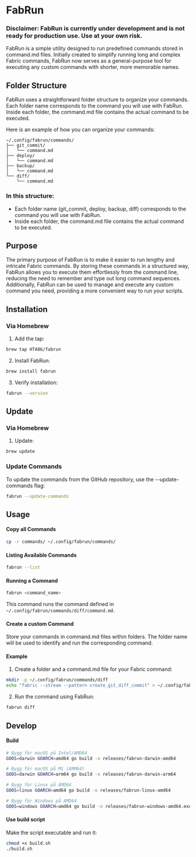 # FabRun

### **Disclaimer:** FabRun is currently under development and is not ready for production use. Use at your own risk.

FabRun is a simple utility designed to run predefined commands stored in command.md files. Initially created to simplify running long and complex Fabric commands, FabRun now serves as a general-purpose tool for executing any custom commands with shorter, more memorable names.

## Folder Structure

FabRun uses a straightforward folder structure to organize your commands. Each folder name corresponds to the command you will use with FabRun. Inside each folder, the command.md file contains the actual command to be executed.

Here is an example of how you can organize your commands:
```
~/.config/fabrun/commands/
├── git_commit/
│   └── command.md
├── deploy/
│   └── command.md
├── backup/
│   └── command.md
└── diff/
    └── command.md
```

### In this structure:
* Each folder name (git_commit, deploy, backup, diff) corresponds to the command you will use with FabRun.
* Inside each folder, the command.md file contains the actual command to be executed.


## Purpose

The primary purpose of FabRun is to make it easier to run lengthy and intricate Fabric commands. By storing these commands in a structured way, FabRun allows you to execute them effortlessly from the command line, reducing the need to remember and type out long command sequences. Additionally, FabRun can be used to manage and execute any custom command you need, providing a more convenient way to run your scripts.

## Installation

### Via Homebrew

1. Add the tap:
```sh
brew tap HTA86/fabrun
```

2. Install FabRun:
```sh
brew install fabrun
```

3. Verify installation:
```sh
fabrun --version
```

## Update

### Via Homebrew

1. Update:
```sh
brew update
```

### Update Commands
To update the commands from the GitHub repository, use the --update-commands flag:
```sh
fabrun --update-commands
```




## Usage

#### Copy all Commands
```sh
cp -r commands/ ~/.config/fabrun/commands/
```

#### Listing Available Commands
```sh
fabrun --list
```

#### Running a Command
```sh
fabrun <command_name>
```

This command runs the command defined in `~/.config/fabrun/commands/diff/command.md`.


#### Create a custom Command

Store your commands in command.md files within folders. The folder name will be used to identify and run the corresponding command.

#### Example

1.	Create a folder and a command.md file for your Fabric command:

```sh
mkdir -p ~/.config/fabrun/commands/diff
echo "fabric --stream --pattern create_git_diff_commit" > ~/.config/fabrun/commands/diff/command.md
```

2.	Run the command using FabRun:

```sh
fabrun diff
```


## Develop
#### Build
```sh
# Bygg för macOS på Intel/AMD64
GOOS=darwin GOARCH=amd64 go build -o releases/fabrun-darwin-amd64

# Bygg för macOS på M1 (ARM64)
GOOS=darwin GOARCH=arm64 go build -o releases/fabrun-darwin-arm64

# Bygg för Linux på AMD64
GOOS=linux GOARCH=amd64 go build -o releases/fabrun-linux-amd64

# Bygg för Windows på AMD64
GOOS=windows GOARCH=amd64 go build -o releases/fabrun-windows-amd64.exe
```

#### Use build script
Make the script executable and run it:
```sh
chmod +x build.sh
./build.sh
```
